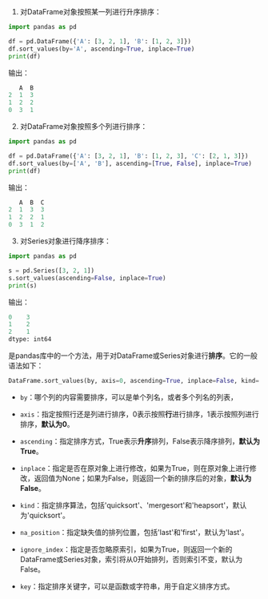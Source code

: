 1. 对DataFrame对象按照某一列进行升序排序：

```python
import pandas as pd

df = pd.DataFrame({'A': [3, 2, 1], 'B': [1, 2, 3]})
df.sort_values(by='A', ascending=True, inplace=True)
print(df)
```

输出：

```python
   A  B
2  1  3
1  2  2
0  3  1
```

2. 对DataFrame对象按照多个列进行排序：

```python
import pandas as pd

df = pd.DataFrame({'A': [3, 2, 1], 'B': [1, 2, 3], 'C': [2, 1, 3]})
df.sort_values(by=['A', 'B'], ascending=[True, False], inplace=True)
print(df)
```

输出：

```python
   A  B  C
2  1  3  3
1  2  2  1
0  3  1  2
```

3. 对Series对象进行降序排序：

```python
import pandas as pd

s = pd.Series([3, 2, 1])
s.sort_values(ascending=False, inplace=True)
print(s)
```

输出：

```python
0    3
1    2
2    1
dtype: int64
```


是pandas库中的一个方法，用于对DataFrame或Series对象进行**排序**。它的一般语法如下：

```python
DataFrame.sort_values(by, axis=0, ascending=True, inplace=False, kind='quicksort', na_position='last', ignore_index=False, key=None)
```

- `by`：哪个列的内容需要排序，可以是单个列名，或者多个列名的列表，

- `axis`：指定按照行还是列进行排序，0表示按照**行**进行排序，1表示按照列进行排序，**默认为0**。
- `ascending`：指定排序方式，True表示**升序**排列，False表示降序排列，**默认为True**。

- `inplace`：指定是否在原对象上进行修改，如果为True，则在原对象上进行修改，返回值为None；如果为False，则返回一个新的排序后的对象，**默认为False**。
- `kind`：指定排序算法，包括'quicksort'、'mergesort'和'heapsort'，默认为'quicksort'。
- `na_position`：指定缺失值的排列位置，包括'last'和'first'，默认为'last'。
- `ignore_index`：指定是否忽略原索引，如果为True，则返回一个新的DataFrame或Series对象，索引将从0开始排列，否则索引不变，默认为False。
- `key`：指定排序关键字，可以是函数或字符串，用于自定义排序方式。



